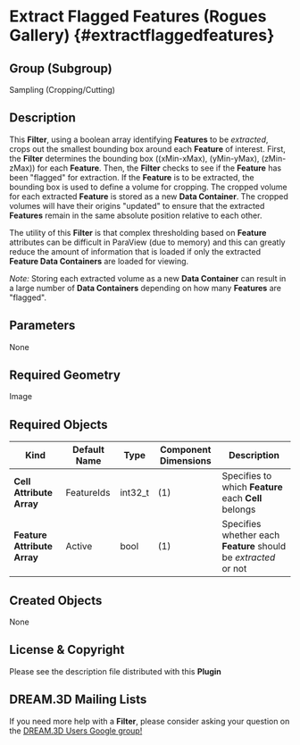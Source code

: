 Extract Flagged Features (Rogues Gallery) {#extractflaggedfeatures}
=============

## Group (Subgroup) ##
Sampling (Cropping/Cutting)

## Description ##
This **Filter**, using a boolean array identifying **Features** to be *extracted*, crops out the smallest bounding box around each **Feature** of interest.  First, the **Filter** determines the bounding box ((xMin-xMax), (yMin-yMax), (zMin-zMax)) for each **Feature**.  Then, the **Filter** checks to see if the **Feature** has been "flagged" for extraction.  If the **Feature** is to be extracted, the bounding box is used to define a volume for cropping.  The cropped volume for each extracted **Feature** is stored as a new **Data Container**.  The cropped volumes will have their origins "updated" to ensure that the extracted **Features** remain in the same absolute position relative to each other.

The utility of this **Filter** is that complex thresholding based on **Feature** attributes can be difficult in ParaView (due to memory) and this can greatly reduce the amount of information that is loaded if only the extracted **Feature Data Containers** are loaded for viewing. 

*Note:* Storing each extracted volume as a new **Data Container** can result in a large number of **Data Containers** depending on how many **Features** are "flagged". 

## Parameters ##
None

## Required Geometry ##
Image 

## Required Objects ##

| Kind | Default Name | Type | Component Dimensions | Description |
|------|--------------|------|----------------------|-------------|
| **Cell Attribute Array** | FeatureIds | int32_t | (1) | Specifies to which **Feature** each **Cell** belongs |
| **Feature Attribute Array** | Active | bool | (1) | Specifies whether each **Feature** should be *extracted* or not |

## Created Objects ##
None

## License & Copyright ##

Please see the description file distributed with this **Plugin**

## DREAM.3D Mailing Lists ##

If you need more help with a **Filter**, please consider asking your question on the [DREAM.3D Users Google group!](https://groups.google.com/forum/?hl=en#!forum/dream3d-users)

